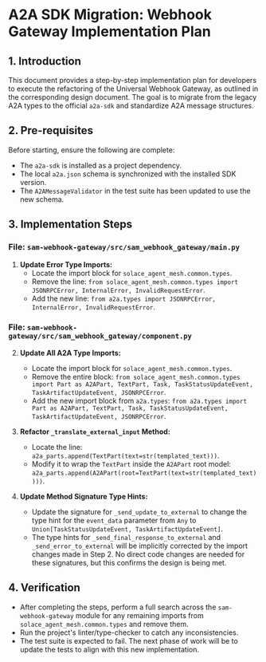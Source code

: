 # A2A SDK Migration: Webhook Gateway Implementation Plan

## 1. Introduction

This document provides a step-by-step implementation plan for developers to execute the refactoring of the Universal Webhook Gateway, as outlined in the corresponding design document. The goal is to migrate from the legacy A2A types to the official `a2a-sdk` and standardize A2A message structures.

## 2. Pre-requisites

Before starting, ensure the following are complete:
- The `a2a-sdk` is installed as a project dependency.
- The local `a2a.json` schema is synchronized with the installed SDK version.
- The `A2AMessageValidator` in the test suite has been updated to use the new schema.

## 3. Implementation Steps

### File: `sam-webhook-gateway/src/sam_webhook_gateway/main.py`

1.  **Update Error Type Imports:**
    -   Locate the import block for `solace_agent_mesh.common.types`.
    -   Remove the line: `from solace_agent_mesh.common.types import JSONRPCError, InternalError, InvalidRequestError`.
    -   Add the new line: `from a2a.types import JSONRPCError, InternalError, InvalidRequestError`.

### File: `sam-webhook-gateway/src/sam_webhook_gateway/component.py`

2.  **Update All A2A Type Imports:**
    -   Locate the import block for `solace_agent_mesh.common.types`.
    -   Remove the entire block: `from solace_agent_mesh.common.types import Part as A2APart, TextPart, Task, TaskStatusUpdateEvent, TaskArtifactUpdateEvent, JSONRPCError`.
    -   Add the new import block from `a2a.types`: `from a2a.types import Part as A2APart, TextPart, Task, TaskStatusUpdateEvent, TaskArtifactUpdateEvent, JSONRPCError`.

3.  **Refactor `_translate_external_input` Method:**
    -   Locate the line: `a2a_parts.append(TextPart(text=str(templated_text)))`.
    -   Modify it to wrap the `TextPart` inside the `A2APart` root model: `a2a_parts.append(A2APart(root=TextPart(text=str(templated_text))))`.

4.  **Update Method Signature Type Hints:**
    -   Update the signature for `_send_update_to_external` to change the type hint for the `event_data` parameter from `Any` to `Union[TaskStatusUpdateEvent, TaskArtifactUpdateEvent]`.
    -   The type hints for `_send_final_response_to_external` and `_send_error_to_external` will be implicitly corrected by the import changes made in Step 2. No direct code changes are needed for these signatures, but this confirms the design is being met.

## 4. Verification

-   After completing the steps, perform a full search across the `sam-webhook-gateway` module for any remaining imports from `solace_agent_mesh.common.types` and remove them.
-   Run the project's linter/type-checker to catch any inconsistencies.
-   The test suite is expected to fail. The next phase of work will be to update the tests to align with this new implementation.
